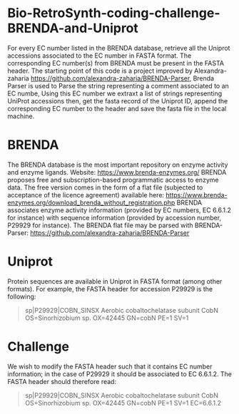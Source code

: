 # Bio-RetroSynth-coding-challenge-BRENDA-and-Uniprot
For every EC number listed in the BRENDA database, retrieve all the Uniprot accessions associated to the EC number in FASTA format. The corresponding EC number(s) from BRENDA must be present in the FASTA header.
The starting point of this code is a project improved by Alexandra-zaharia https://github.com/alexandra-zaharia/BRENDA-Parser, Brenda Parser is used to Parse the string representing a comment associated to an EC numbe, Using this EC number we extraxt a list of strings representing UniProt accessions then,  get the fasta record of the Uniprot ID, append the corresponding EC number to the header and save the fasta file in the local machine. 

# BRENDA
The BRENDA database is the most important repository on enzyme activity and enzyme
ligands. Website: https://www.brenda-enzymes.org/
BRENDA proposes free and subscription-based programmatic access to enzyme data. The
free version comes in the form of a flat file (subjected to acceptance of the licence
agreement) available here:
https://www.brenda-enzymes.org/download_brenda_without_registration.php
BRENDA associates enzyme activity information (provided by EC numbers, EC 6.6.1.2 for
instance) with sequence information (provided by accession number, P29929 for instance).
The BRENDA flat file may be parsed with BRENDA-Parser:
https://github.com/alexandra-zaharia/BRENDA-Parser
# Uniprot
Protein sequences are available in Uniprot in FASTA format (among other formats).
For example, the FASTA header for accession P29929 is the following:

>sp|P29929|COBN_SINSX Aerobic cobaltochelatase subunit CobN
OS=Sinorhizobium sp. OX=42445 GN=cobN PE=1 SV=1

# Challenge
We wish to modify the FASTA header such that it contains EC number information; in the
case of P29929 it should be associated to EC 6.6.1.2. The FASTA header should therefore
read:

>sp|P29929|COBN_SINSX Aerobic cobaltochelatase subunit CobN
OS=Sinorhizobium sp. OX=42445 GN=cobN PE=1 SV=1 EC=6.6.1.2
